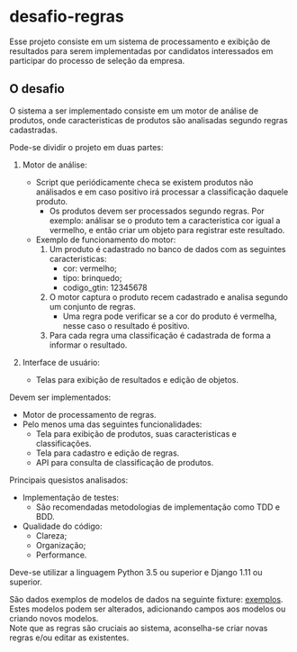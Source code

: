 # desafio-regras

Esse projeto consiste em um sistema de processamento e exibição de resultados para serem implementadas por candidatos interessados em participar do processo de seleção da empresa.

## O desafio

O sistema a ser implementado consiste em um motor de análise de produtos, onde caracteristicas de produtos são analisadas segundo regras cadastradas.

Pode-se dividir o projeto em duas partes:
1. Motor de análise:
    * Script que periódicamente checa se existem produtos não análisados e em caso positivo irá processar a classificação daquele produto.
        * Os produtos devem ser processados segundo regras. Por exemplo: análisar se o produto tem a caracteristica cor igual a vermelho, e então criar um objeto para registrar este resultado.
    * Exemplo de funcionamento do motor:
        1. Um produto é cadastrado no banco de dados com as seguintes caracteristicas:
            * cor: vermelho;
            * tipo: brinquedo;
            * codigo_gtin: 12345678
        2. O motor captura o produto recem cadastrado e analisa segundo um conjunto de regras.
            * Uma regra pode verificar se a cor do produto é vermelha, nesse caso o resultado é positivo.
        3. Para cada regra uma classificação é cadastrada de forma a informar o resultado.
    
2. Interface de usuário:
    * Telas para exibição de resultados e edição de objetos.

Devem ser implementados:
* Motor de processamento de regras.
* Pelo menos uma das seguintes funcionalidades:
    * Tela para exibição de produtos, suas caracteristicas e classificações. 
    * Tela para cadastro e edição de regras.
    * API para consulta de classificação de produtos.
 
Principais quesistos analisados:
* Implementação de testes:
    * São recomendadas metodologias de implementação como TDD e BDD.
* Qualidade do código:
    * Clareza;
    * Organização;
    * Performance.

Deve-se utilizar a linguagem Python 3.5 ou superior e Django 1.11 ou superior.

São dados exemplos de modelos de dados na seguinte fixture: [exemplos](https://github.com/felipehogrefe/desafio-regras/blob/main/fixtures.json). \
Estes modelos podem ser alterados, adicionando campos aos modelos ou criando novos modelos. \
Note que as regras são cruciais ao sistema, aconselha-se criar novas regras e/ou editar as existentes. 



